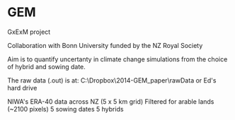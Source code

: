 GEM
===

GxExM project

Collaboration with Bonn University funded by the NZ Royal Society

Aim is to quantify uncertanty in climate change simulations from the choice of hybrid and sowing date.

The raw data (.out) is at: C:\Dropbox\2014-GEM_paper\rawData or Ed's hard drive

NIWA's ERA-40 data across NZ (5 x 5 km grid)
Filtered for arable lands (~2100 pixels)
5 sowing dates
5 hybrids




